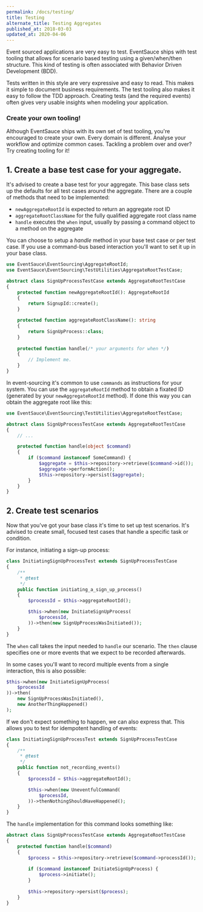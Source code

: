 ```yaml
---
permalink: /docs/testing/
title: Testing
alternate_title: Testing Aggregates
published_at: 2018-03-03
updated_at: 2020-04-06
---
```


Event sourced applications are very easy to test. EventSauce ships with test tooling
that allows for scenario based testing using a given/when/then structure. This kind
of testing is often associated with Behavior Driven Development (BDD).

Tests written in this style are very expressive and easy to read. This makes it
simple to document business requirements. The test tooling also makes it easy
to follow the TDD approach. Creating tests (and the required events) often gives
very usable insights when modeling your application.

### Create your own tooling!

Although EventSauce ships with its own set of test tooling, you're encouraged to
create your own. Every domain is different. Analyse your workflow and optimize
common cases. Tackling a problem over and over? Try creating tooling for it!

## 1. Create a base test case for your aggregate.

It's advised to create a base test for your aggregate. This base class sets up the defaults
for all test cases around the aggregate. There are a couple of methods that need to be implemented:

* `newAggregateRootId` is expected to return an aggregate root ID
* `aggregateRootClassName` for the fully qualified aggregate root class name
* `handle` executes the `when` input, usually by passing a command object to a method on the aggregate

You can choose to setup a _handle_ method in your base test case or per test case.
If you use a command-bus based interaction you'll want to set it up in your base class.

```php
use EventSauce\EventSourcing\AggregateRootId;
use EventSauce\EventSourcing\TestUtilities\AggregateRootTestCase;

abstract class SignUpProcessTestCase extends AggregateRootTestCase
{
    protected function newAggregateRootId(): AggregateRootId
    {
        return SignupId::create();
    }

    protected function aggregateRootClassName(): string
    {
        return SignUpProcess::class;
    }
    
    protected function handle(/* your arguments for when */)
    {
        // Implement me.
    }
}
```

In event-sourcing it's common to use `commands` as instructions for your system. You
can use the `aggregateRootId` method to obtain a fixated ID (generated by your
`newAggregateRootId` method). If done this way you can obtain the aggregate root like
this:

```php
use EventSauce\EventSourcing\TestUtilities\AggregateRootTestCase;

abstract class SignUpProcessTestCase extends AggregateRootTestCase
{
    // ...

    protected function handle(object $command)
    {
        if ($command instanceof SomeCommand) {
            $aggregate = $this->repository->retrieve($command->id());
            $aggregate->performAction();
            $this->repository->persist($aggregate);
        }
    }
}
```

## 2. Create test scenarios

Now that you've got your base class it's time to set up test scenarios. It's advised to
create small, focused test cases that handle a specific task or condition.

For instance, initiating a sign-up process:

```php
class InitiatingSignUpProcessTest extends SignUpProcessTestCase
{
    /**
     * @test
     */
    public function initiating_a_sign_up_process()
    {
        $processId = $this->aggregateRootId();

        $this->when(new InitiateSignUpProcess(
            $processId,
        ))->then(new SignUpProcessWasInitiated());
    } 
}
```

The `when` call takes the input needed to `handle` our scenario. The `then` clause specifies
one or more events that we expect to be recorded afterwards.

In some cases you'll want to record multiple events from a single interaction, this is also
possible:

```php
$this->when(new InitiateSignUpProcess(
    $processId
))->then(
    new SignUpProcessWasInitiated(),
    new AnotherThingHappened()
);
```

If we don't expect something to happen, we can also express that. This allows you to test for
idempotent handling of events:

```php
class InitiatingSignUpProcessTest extends SignUpProcessTestCase
{
    /**
     * @test
     */
    public function not_recording_events()
    {
        $processId = $this->aggregateRootId();

        $this->when(new UneventfulCommand(
            $processId,
        ))->thenNothingShouldHaveHappened();
    }
}
```

The `handle` implementation for this command looks something like:

```php
abstract class SignUpProcessTestCase extends AggregateRootTestCase
{
    protected function handle($command)
    {
        $process = $this->repository->retrieve($command->processId());
        
        if ($command instanceof InitiateSignUpProcess) {
            $process->initiate();           
        }
        
        $this->repository->persist($process);
    }
}
```
